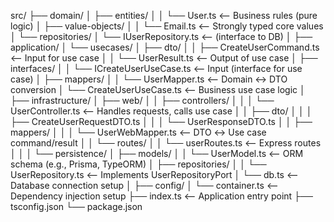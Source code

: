 src/
├── domain/
│   ├── entities/
│   │   └── User.ts                      <-- Business rules (pure logic)
│   ├── value-objects/
│   │   └── Email.ts                    <-- Strongly typed core values
│   └── repositories/
│       └── IUserRepository.ts       <-- (interface to DB)
│
├── application/
│   └── usecases/
│       ├── dto/
│       │   ├── CreateUserCommand.ts    <-- Input for use case
│       │   └── UserResult.ts           <-- Output of use case
│       ├── interfaces/
│       │   └── ICreateUserUseCase.ts <-- Input  (interface for use case)
│       ├── mappers/
│       │   └── UserMapper.ts           <-- Domain ↔ DTO conversion
│       └── CreateUserUseCase.ts        <-- Business use case logic
│
├── infrastructure/
│   ├── web/
│   │   ├── controllers/
│   │   │   └── UserController.ts       <-- Handles requests, calls use case
│   │   ├── dto/
│   │   │   ├── CreateUserRequestDTO.ts
│   │   │   └── UserResponseDTO.ts
│   │   ├── mappers/
│   │   │   └── UserWebMapper.ts        <-- DTO ↔ Use case command/result
│   │   └── routes/
│   │       └── userRoutes.ts           <-- Express routes
│   │
│   └── persistence/
│       ├── models/
│       │   └── UserModel.ts            <-- ORM schema (e.g., Prisma, TypeORM)
│       ├── repositories/
│       │   └── UserRepository.ts       <-- Implements UserRepositoryPort
│       └── db.ts                       <-- Database connection setup
│
├── config/
│   └── container.ts                    <-- Dependency injection setup
├── index.ts                            <-- Application entry point
├── tsconfig.json
└── package.json
